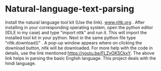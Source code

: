 # Natural-language-text-parsing
Install the natural language tool kit (Use the link).
www.nltk.org
. After installing in your corresponding operating system, open the python editor (IDLE in my case) and type 
"import nltk"
and run it.
This will import the installed tool kit in your python.
Next in the same python file type 
"nltk.download()"
. A pop-up window appears where on clicking the download button, nltk will be downloaded.
For more help with the code in details, use the link mentioned
https://youtu.be/FLZvOKSCkxY.
The above link helps in parsing the basic English language.
This project deals with the hindi language. 


